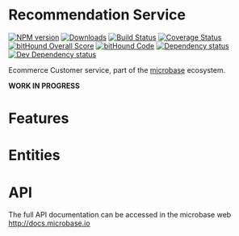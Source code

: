 # Recommendation Service

[![NPM version][npm-image]][npm-url] 
[![Downloads][downloads-image]][npm-url] 
[![Build Status][travis-image]][travis-url] 
[![Coverage Status][coveralls-image]][coveralls-url] 
[![bitHound Overall Score][bithound-overal-image]][bithound-url]
[![bitHound Code][bithound-code-image]][bithound-url]
[![Dependency status][bithound-image]][bithound-url] 
[![Dev Dependency status][bithound-dev-image]][bithound-url] 

[npm-url]:https://npmjs.org/package/microbase
[downloads-image]:http://img.shields.io/npm/dm/microbase.svg
[npm-image]:http://img.shields.io/npm/v/microbase.svg

[travis-url]:https://travis-ci.org/ncornag/micro-recommendation-service
[travis-image]:http://img.shields.io/travis/ncornag/micro-recommendation-service/develop.svg
[coveralls-url]:https://coveralls.io/r/ncornag/micro-recommendation-service
[coveralls-image]:https://img.shields.io/coveralls/ncornag/micro-recommendation-service/develop.svg

[bithound-url]:https://www.bithound.io/github/ncornag/micro-recommendation-service/develop
[bithound-overal-image]:https://www.bithound.io/github/ncornag/micro-recommendation-service/badges/score.svg
[bithound-image]:https://img.shields.io/bithound/dependencies/github/ncornag/micro-recommendation-service.svg
[bithound-dev-image]:https://img.shields.io/bithound/devDependencies/github/ncornag/micro-recommendation-service.svg
[bithound-code-image]:https://www.bithound.io/github/ncornag/micro-recommendation-service/badges/code.svg

Ecommerce Customer service, part of the [microbase](http://microbase.io) 
ecosystem.

**WORK IN PROGRESS**

# Features

# Entities

# API

The full API documentation can be accessed in the microbase web http://docs.microbase.io